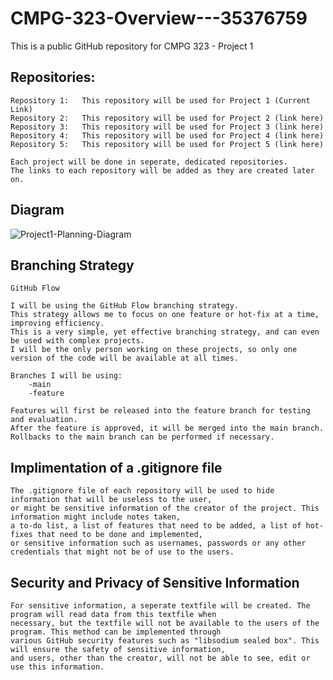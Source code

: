 # CMPG-323-Overview---35376759
This is a public GitHub repository for CMPG 323 - Project 1


## Repositories:
    Repository 1:   This repository will be used for Project 1 (Current Link)
    Repository 2:   This repository will be used for Project 2 (link here)
    Repository 3:   This repository will be used for Project 3 (link here)
    Repository 4:   This repository will be used for Project 4 (link here)
    Repository 5:   This repository will be used for Project 5 (link here)

    Each project will be done in seperate, dedicated repositories.
    The links to each repository will be added as they are created later on.
   
## Diagram
![Project1-Planning-Diagram](https://user-images.githubusercontent.com/85791779/184125118-e3898184-810b-4c87-8933-74d5969a1191.png)




## Branching Strategy
    GitHub Flow

    I will be using the GitHub Flow branching strategy. 
    This strategy allows me to focus on one feature or hot-fix at a time, improving efficiency.
    This is a very simple, yet effective branching strategy, and can even be used with complex projects.
    I will be the only person working on these projects, so only one version of the code will be available at all times.
    
    Branches I will be using:
        -main
        -feature
        
    Features will first be released into the feature branch for testing and evaluation.
    After the feature is approved, it will be merged into the main branch.
    Rollbacks to the main branch can be performed if necessary.
        
        

## Implimentation of a .gitignore file
    The .gitignore file of each repository will be used to hide information that will be useless to the user, 
    or might be sensitive information of the creator of the project. This information might include notes taken, 
    a to-do list, a list of features that need to be added, a list of hot-fixes that need to be done and implemented, 
    or sensitive information such as usernames, passwords or any other credentials that might not be of use to the users.


## Security and Privacy of Sensitive Information
    For sensitive information, a seperate textfile will be created. The program will read data from this textfile when
    necessary, but the textfile will not be available to the users of the program. This method can be implemented through
    various GitHub security features such as "libsodium sealed box". This will ensure the safety of sensitive information, 
    and users, other than the creator, will not be able to see, edit or use this information.

